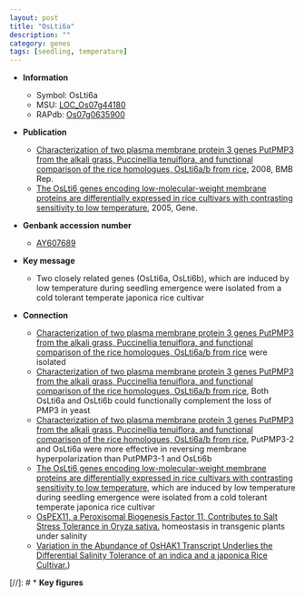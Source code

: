 ```yaml
---
layout: post
title: "OsLti6a"
description: ""
category: genes
tags: [seedling, temperature]
---
```


* **Information**  
    + Symbol: OsLti6a  
    + MSU: [LOC_Os07g44180](http://rice.plantbiology.msu.edu/cgi-bin/ORF_infopage.cgi?orf=LOC_Os07g44180)  
    + RAPdb: [Os07g0635900](http://rapdb.dna.affrc.go.jp/viewer/gbrowse_details/irgsp1?name=Os07g0635900)  

* **Publication**  
    + [Characterization of two plasma membrane protein 3 genes PutPMP3 from the alkali grass, Puccinellia tenuiflora, and functional comparison of the rice homologues, OsLti6a/b from rice](http://www.ncbi.nlm.nih.gov/pubmed?term=Characterization+of+two+plasma+membrane+protein+3+genes+PutPMP3+from+the+alkali+grass,+Puccinellia+tenuiflora,+and+functional+comparison+of+the+rice+homologues,+OsLti6a/b+from+rice%5BTitle%5D), 2008, BMB Rep.
    + [The OsLti6 genes encoding low-molecular-weight membrane proteins are differentially expressed in rice cultivars with contrasting sensitivity to low temperature](http://www.ncbi.nlm.nih.gov/pubmed?term=The+OsLti6+genes+encoding+low-molecular-weight+membrane+proteins+are+differentially+expressed+in+rice+cultivars+with+contrasting+sensitivity+to+low+temperature%5BTitle%5D), 2005, Gene.

* **Genbank accession number**  
    + [AY607689](http://www.ncbi.nlm.nih.gov/nuccore/AY607689)

* **Key message**  
    + Two closely related genes (OsLti6a, OsLti6b), which are induced by low temperature during seedling emergence were isolated from a cold tolerant temperate japonica rice cultivar

* **Connection**  
    + [Characterization of two plasma membrane protein 3 genes PutPMP3 from the alkali grass, Puccinellia tenuiflora, and functional comparison of the rice homologues, OsLti6a/b from rice](OsLti6a+and+OsLti6b) were isolated
    + [Characterization of two plasma membrane protein 3 genes PutPMP3 from the alkali grass, Puccinellia tenuiflora, and functional comparison of the rice homologues, OsLti6a/b from rice](http://www.ncbi.nlm.nih.gov/pubmed?term=Characterization+of+two+plasma+membrane+protein+3+genes+PutPMP3+from+the+alkali+grass,+Puccinellia+tenuiflora,+and+functional+comparison+of+the+rice+homologues,+OsLti6a/b+from+rice%5BTitle%5D), Both OsLti6a and OsLti6b could functionally complement the loss of PMP3 in yeast
    + [Characterization of two plasma membrane protein 3 genes PutPMP3 from the alkali grass, Puccinellia tenuiflora, and functional comparison of the rice homologues, OsLti6a/b from rice](http://www.ncbi.nlm.nih.gov/pubmed?term=Characterization+of+two+plasma+membrane+protein+3+genes+PutPMP3+from+the+alkali+grass,+Puccinellia+tenuiflora,+and+functional+comparison+of+the+rice+homologues,+OsLti6a/b+from+rice%5BTitle%5D), PutPMP3-2 and OsLti6a were more effective in reversing membrane hyperpolarization than PutPMP3-1 and OsLti6b
    + [The OsLti6 genes encoding low-molecular-weight membrane proteins are differentially expressed in rice cultivars with contrasting sensitivity to low temperature](OsLti6a,+OsLti6b), which are induced by low temperature during seedling emergence were isolated from a cold tolerant temperate japonica rice cultivar
    + [OsPEX11, a Peroxisomal Biogenesis Factor 11, Contributes to Salt Stress Tolerance in Oryza sativa.](+) homeostasis in transgenic plants under salinity
    + [Variation in the Abundance of OsHAK1 Transcript Underlies the Differential Salinity Tolerance of an indica and a japonica Rice Cultivar.](OsHKT1;5,+OsSOS1,+OsLti6a+and+OsLti6b))

[//]: # * **Key figures**  


